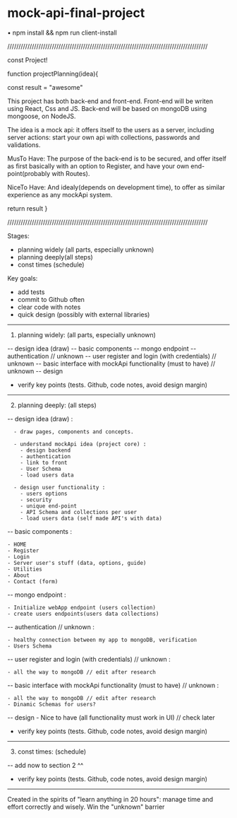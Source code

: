 # mock-api-final-project

• npm install  &&  npm run client-install


//////////////////////////////////////////////////////////////////////////////////////////

const Project!

function projectPlanning(idea){
  
  const result = "awesome"

This project has both back-end and front-end. 
Front-end will be writen using React, Css and JS.
Back-end will be based on mongoDB using mongoose, on NodeJS.

The idea is a mock api: it offers itself to the users as a server, including server actions: 
start your own api with collections, passwords and validations.

MusTo Have:
The purpose of the back-end is to be secured, and offer itself as first basically with an option to Register, and have your own end-point(probably with Routes).

NiceTo Have:
And idealy(depends on development time), to offer as similar experience as any mockApi system.

  return result
}

//////////////////////////////////////////////////////////////////////////////////////////


Stages:
- planning widely (all parts, especially unknown)
- planning deeply(all steps)
- const times (schedule)

Key goals:
- add tests
- commit to Github often
- clear code with notes
- quick design (possibly with external libraries)

------------------------------------

1. planning widely: (all parts, especially unknown)

-- design idea (draw)
-- basic components
-- mongo endpoint
-- authentication // unknown
-- user register and login (with credentials) // unknown
-- basic interface with mockApi functionality (must to have) // unknown
-- design

* verify key points (tests. Github, code notes, avoid design margin)

------------------------------------

2. planning deeply: (all steps)

-- design idea (draw) :

      - draw pages, components and concepts.

      - understand mockApi idea (project core) :
        - design backend
        - authentication
        - link to front
        - User Schema
        - load users data

      - design user functionality :
        - users options
        - security
        - unique end-point
        - API Schema and collections per user
        - load users data (self made API's with data)

-- basic components :

    - HOME
    - Register
    - Login
    - Server user's stuff (data, options, guide)
    - Utilities
    - About
    - Contact (form)

-- mongo endpoint :

    - Initialize webApp endpoint (users collection)
    - create users endpoints(users data collections)

-- authentication // unknown :

    - healthy connection between my app to mongoDB, verification 
    - Users Schema

-- user register and login (with credentials) // unknown :

    - all the way to mongoDB // edit after research

-- basic interface with mockApi functionality (must to have) // unknown :

    - all the way to mongoDB // edit after research
    - Dinamic Schemas for users?

-- design
    - Nice to have (all functionality must work in UI) // check later

* verify key points (tests. Github, code notes, avoid design margin)

------------------------------------

3. const times: (schedule)

-- add now to section 2 ^^

* verify key points (tests. Github, code notes, avoid design margin)

------------------------------------

Created in the spirits of "learn anything in 20 hours": manage time and effort correctly and wisely. Win the "unknown" barrier